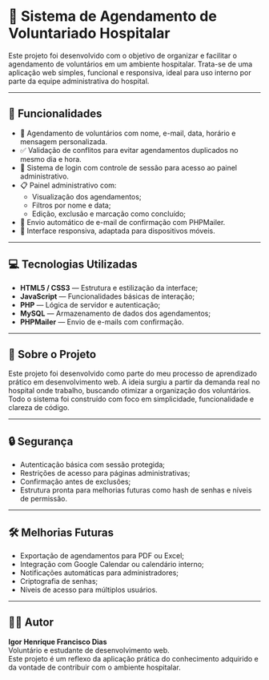 
# 🏥 Sistema de Agendamento de Voluntariado Hospitalar

Este projeto foi desenvolvido com o objetivo de organizar e facilitar o agendamento de voluntários em um ambiente hospitalar. Trata-se de uma aplicação web simples, funcional e responsiva, ideal para uso interno por parte da equipe administrativa do hospital.

---

## 🚀 Funcionalidades

- 📆 Agendamento de voluntários com nome, e-mail, data, horário e mensagem personalizada.
- ✅ Validação de conflitos para evitar agendamentos duplicados no mesmo dia e hora.
- 🔐 Sistema de login com controle de sessão para acesso ao painel administrativo.
- 📋 Painel administrativo com:
  - Visualização dos agendamentos;
  - Filtros por nome e data;
  - Edição, exclusão e marcação como concluído;
- 📧 Envio automático de e-mail de confirmação com PHPMailer.
- 📱 Interface responsiva, adaptada para dispositivos móveis.

---

## 💻 Tecnologias Utilizadas

- **HTML5 / CSS3** — Estrutura e estilização da interface;
- **JavaScript** — Funcionalidades básicas de interação;
- **PHP** — Lógica de servidor e autenticação;
- **MySQL** — Armazenamento de dados dos agendamentos;
- **PHPMailer** — Envio de e-mails com confirmação.

---

## 🧠 Sobre o Projeto

Este projeto foi desenvolvido como parte do meu processo de aprendizado prático em desenvolvimento web. A ideia surgiu a partir da demanda real no hospital onde trabalho, buscando otimizar a organização dos voluntários. Todo o sistema foi construído com foco em simplicidade, funcionalidade e clareza de código.

---

## 🔒 Segurança

- Autenticação básica com sessão protegida;
- Restrições de acesso para páginas administrativas;
- Confirmação antes de exclusões;
- Estrutura pronta para melhorias futuras como hash de senhas e níveis de permissão.

---

## 🛠️ Melhorias Futuras

- Exportação de agendamentos para PDF ou Excel;
- Integração com Google Calendar ou calendário interno;
- Notificações automáticas para administradores;
- Criptografia de senhas;
- Níveis de acesso para múltiplos usuários.

---

## 🙋‍♂️ Autor

**Igor Henrique Francisco Dias**  
Voluntário e estudante de desenvolvimento web.  
Este projeto é um reflexo da aplicação prática do conhecimento adquirido e da vontade de contribuir com o ambiente hospitalar.
